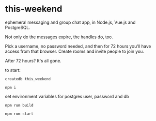 # this-weekend
ephemeral messaging and group chat app, in Node.js, Vue.js and PostgreSQL.

Not only do the messages expire, the handles do, too.

Pick a username, no password needed, and then for 72 hours you'll have access from that browser. Create rooms and invite people to join you.

After 72 hours? It's all gone.

to start:

`createdb this_weekend`

`npm i`

set environment variables for postgres user, password and db

`npm run build`

`npm run start`

